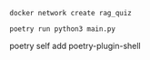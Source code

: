 


`docker network create rag_quiz`

`poetry run python3 main.py`

poetry self add poetry-plugin-shell

